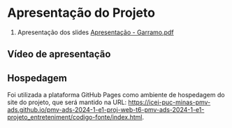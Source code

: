 # Apresentação do Projeto

1. Apresentação dos slides
[Apresentação - Garramo.pdf](file:///C:/Users/FEAND/Downloads/Apresenta%C3%A7%C3%A3o%20Garramo.pdf)

## Vídeo de apresentação

## Hospedagem

Foi utilizada a plataforma GitHub Pages como ambiente de hospedagem do site do projeto, que será mantido na URL: https://icei-puc-minas-pmv-ads.github.io/pmv-ads-2024-1-e1-proj-web-t6-pmv-ads-2024-1-e1-projeto_entreteniment/codigo-fonte/index.html.

